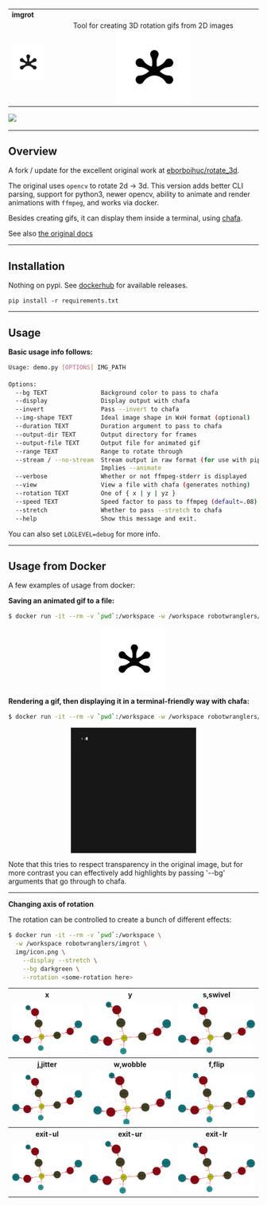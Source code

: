 <p align=center>
<table width=100%>
  <tr>
    <td colspan=2><strong>
    imgrot
      </strong>&nbsp;&nbsp;&nbsp;&nbsp;
    </td>
  </tr>
  <tr>
    <td width=15%><img src=https://raw.githubusercontent.com/Robot-Wranglers/docker-imgrot/master/img/icon.png style="width:150px"></td>
    <td width=80% align=center>
    <center>
    Tool for creating 3D rotation gifs from 2D images<br/>
    <img align=center width=150px src=img/demo.gif>
    </center>
    </td>
  </tr>
</table>
</P>
<a href="https://hub.docker.com/r/robotwranglers/imgrot"><img src="https://img.shields.io/badge/dockerhub--blue.svg?logo=Docker"></a>

-------------------------------------

## Overview

A fork / update for the excellent original work at [eborboihuc/rotate_3d](https://github.com/eborboihuc/rotate_3d).

The original uses `opencv` to rotate 2d -> 3d.  This version adds better CLI parsing, support for python3, newer opencv, ability to animate and render animations with `ffmpeg`, and works via docker.

Besides creating gifs, it can display them inside a terminal, using [chafa](https://github.com/hpjansson/chafa).

See also [the original docs](docs/README.original.md)

-------------------------------------

## Installation

Nothing on pypi.  See [dockerhub](https://hub.docker.com/r/robotwranglers/imgrot) for available releases.

```
pip install -r requirements.txt
```

-------------------------------------

## Usage

**Basic usage info follows:**

```bash
Usage: demo.py [OPTIONS] IMG_PATH

Options:
  --bg TEXT               Background color to pass to chafa
  --display               Display output with chafa
  --invert                Pass --invert to chafa
  --img-shape TEXT        Ideal image shape in WxH format (optional)
  --duration TEXT         Duration argument to pass to chafa
  --output-dir TEXT       Output directory for frames
  --output-file TEXT      Output file for animated gif
  --range TEXT            Range to rotate through
  --stream / --no-stream  Stream output in raw format (for use with pipes).
                          Implies --animate
  --verbose               Whether or not ffmpeg-stderr is displayed
  --view                  View a file with chafa (generates nothing)
  --rotation TEXT         One of { x | y | yz }
  --speed TEXT            Speed factor to pass to ffmpeg (default=.08)
  --stretch               Whether to pass --stretch to chafa
  --help                  Show this message and exit.

```

You can also set `LOGLEVEL=debug` for more info.

-------------------------------------

## Usage from Docker

A few examples of usage from docker:

**Saving an animated gif to a file:**

```bash
$ docker run -it --rm -v `pwd`:/workspace -w /workspace robotwranglers/imgrot img/icon.png --range 360 --img-shape 200x200  --stream > demo.gif
```

<p align=center>
<img width=25% align=center src=img/demo.gif>
</p>

**Rendering a gif, then displaying it in a terminal-friendly way with chafa:**

```bash 
$ docker run -it --rm -v `pwd`:/workspace -w /workspace robotwranglers/imgrot img/icon.png --display --stretch --bg lightblue
```

<p align=center>
<img width=50% align=center src=img/demo.chafa.gif>
</p>

Note that this tries to respect transparency in the original image, but for more contrast you can effectively add highlights by passing '--bg' arguments that go through to chafa.

------------------------------

**Changing axis of rotation**

The rotation can be controlled to create a bunch of different effects:

```bash 
$ docker run -it --rm -v `pwd`:/workspace \
  -w /workspace robotwranglers/imgrot \
  img/icon.png \
    --display --stretch \
    --bg darkgreen \
    --rotation <some-rotation here>
```

<p align=center>
<table>
  <tr>
    <th>x</th>
    <th>y</th>
    <th>s,swivel</th>
  </tr>  
  <tr>
    <td>
      <img src=img/rx.gif></td>
    <td>
      <img src=img/ry.gif>
      </td>
    <td><img src=img/rs.gif></td>
  </tr>
  <tr>
    <th>j,jitter</th>
    <th>w,wobble</th>
    <th>f,flip</th>
  </tr>  
  <tr>
    <td>
      <img src=img/rj.gif></td>
    <td>
      <img src=img/rw.gif>
      </td>
    <td><img src=img/rf.gif></td>
  </tr>
  <tr>
    <th>exit-ul</th>
    <th>exit-ur</th>
    <th>exit-lr</th>
  </tr>
  <tr>
    <td>
      <img src=img/rul.gif></td>
    <td>
      <img src=img/rur.gif>
      </td>
    <td><img src=img/rlr.gif></td>
  </tr>
  </table>
</p>
